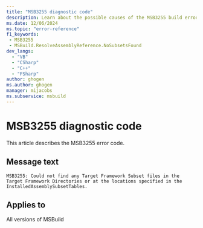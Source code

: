```yaml
---
title: "MSB3255 diagnostic code"
description: Learn about the possible causes of the MSB3255 build error, and get troubleshooting tips.
ms.date: 12/06/2024
ms.topic: "error-reference"
f1_keywords:
 - MSB3255
 - MSBuild.ResolveAssemblyReference.NoSubsetsFound
dev_langs:
  - "VB"
  - "CSharp"
  - "C++"
  - "FSharp"
author: ghogen
ms.author: ghogen
manager: mijacobs
ms.subservice: msbuild
---
```


# MSB3255 diagnostic code

<!-- :::ErrorDefinitionDescription::: -->
<!-- :::editable-content name="introDescription"::: -->
This article describes the MSB3255 error code.
<!-- :::editable-content-end::: -->

## Message text

`MSB3255: Could not find any Target Framework Subset files in the Target Framework Directories or at the locations specified in the InstalledAssemblySubsetTables.`

<!-- :::editable-content name="postOutputDescription"::: -->
<!--
{StrBegin="MSB3255: "}
-->
<!-- :::editable-content-end::: -->
<!-- :::ErrorDefinitionDescription-end::: -->

## Applies to

All versions of MSBuild
